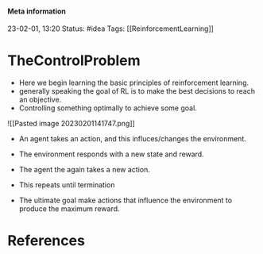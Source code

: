 #### Meta information
23-02-01, 13:20
Status: #idea
Tags: [[ReinforcementLearning]]





# TheControlProblem

- Here we begin learning the basic principles of reinforcement learning.
- generally speaking the goal of RL is to make the best decisions to reach an objective.
- Controlling something optimally to achieve some goal.

![[Pasted image 20230201141747.png]]

- An agent takes an action, and this influces/changes the environment.
- The environment responds with a new state and reward.
- The agent the again takes a new action.
- This repeats until termination

- The ultimate goal make actions that influence the environment to produce the maximum reward.


# References
